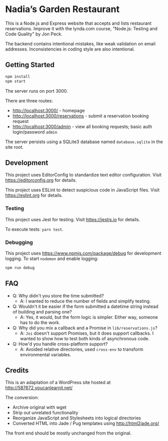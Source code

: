 # Nadia’s Garden Restaurant

This is a Node.js and Express website that accepts and lists restaurant reservations. Improve it with the lynda.com course, "Node.js: Testing and Code Quality" by Jon Peck.

The backend contains intentional mistakes, like weak validation on email addresses. Inconsistencies in coding style are also intentional.

## Getting Started

```bash
npm install
npm start
```

The server runs on port 3000.

There are three routes:

- <http://localhost:3000/> - homepage
- <http://localhost:3000/reservations> - submit a reservation booking request
- <http://localhost:3000/admin> - view all booking requests; basic auth login/password `admin`

The server persists using a SQLite3 database named `database.sqlite` in the site root.

## Development

This project uses EditorConfig to standardize text editor configuration. Visit <https://editorconfig.org> for details.

This project uses ESLint to detect suspicious code in JavaScript files. Visit <https://eslint.org> for details.

### Testing

This project uses Jest for testing. Visit <https://jestjs.io> for details.

To execute tests: `yarn test`.

### Debugging

This project uses <https://www.npmjs.com/package/debug> for development logging. To start `nodemon` and enable logging:

```bash
npm run debug
```

## FAQ

- Q: Why didn't you store the time submitted?
  - A: I wanted to reduce the number of fields and simplify testing.
- Q: Wouldn't it be easier if the form submitted a datetime string instead of building and parsing one?
  - A: Yes, it would, but the form logic is simpler. Either way, someone has to do the work.
- Q: Why did you mix a callback and a Promise in `lib/reservations.js`?
  - A: `Joi` doesn't support Promises, but it does support callbacks. I wanted to show how to test both kinds of asynchronous code.
- Q: How'd you handle cross-platform support?
  - A: Avoided relative directories, used `cross-env` to transform environmental variables.

## Credits

This is an adaptation of a WordPress site hosted at <http://587672.youcanlearnit.net/>

The conversion:

- Archive original with wget
- Strip out unrelated functionality
- Reorganize JavaScript and Stylesheets into logical directories
- Converted HTML into Jade / Pug templates using <http://html2jade.org/>

The front end should be mostly unchanged from the original.
